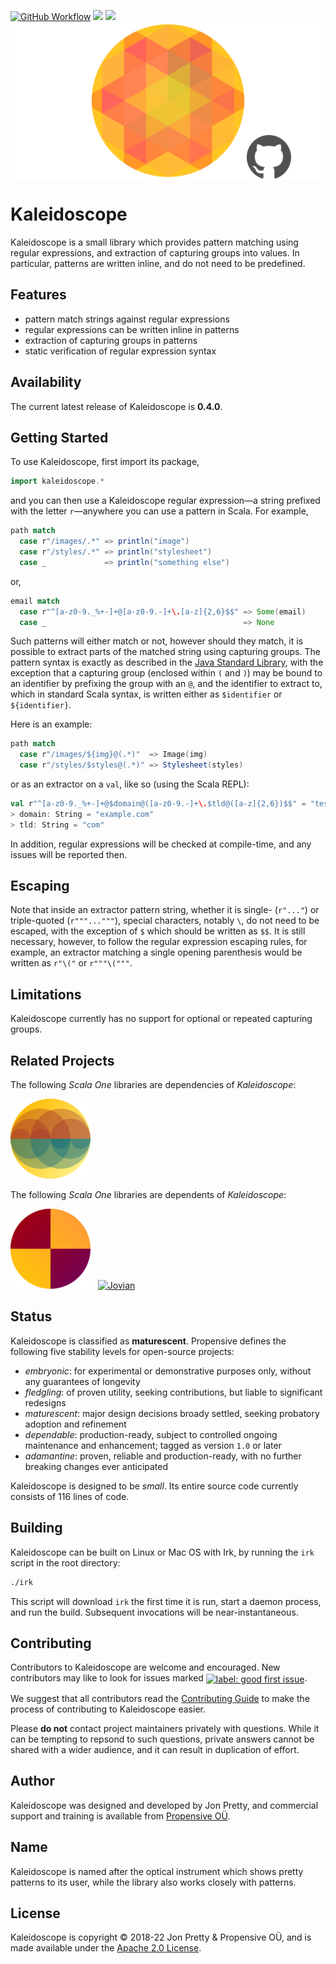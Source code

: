 [<img alt="GitHub Workflow" src="https://img.shields.io/github/workflow/status/propensive/kaleidoscope/Build/main?style=for-the-badge" height="24">](https://github.com/propensive/kaleidoscope/actions)
[<img src="https://img.shields.io/maven-central/v/com.propensive/kaleidoscope-core?color=2465cd&style=for-the-badge" height="24">](https://search.maven.org/artifact/com.propensive/kaleidoscope-core)
[<img src="https://img.shields.io/discord/633198088311537684?color=8899f7&label=DISCORD&style=for-the-badge" height="24">](https://discord.gg/7b6mpF6Qcf)
<img src="/doc/images/github.png" valign="middle">

# Kaleidoscope

Kaleidoscope is a small library which provides pattern matching using regular
expressions, and extraction of capturing groups into values. In particular,
patterns are written inline, and do not need to be predefined.

## Features

- pattern match strings against regular expressions
- regular expressions can be written inline in patterns
- extraction of capturing groups in patterns
- static verification of regular expression syntax


## Availability

The current latest release of Kaleidoscope is __0.4.0__.

## Getting Started

To use Kaleidoscope, first import its package,
```scala
import kaleidoscope.*
```

and you can then use a Kaleidoscope regular expression—a string prefixed with
the letter `r`—anywhere you can use a pattern in Scala. For example,
```scala
path match
  case r"/images/.*" => println("image")
  case r"/styles/.*" => println("stylesheet")
  case _             => println("something else")
```
or,
```scala
email match
  case r"^[a-z0-9._%+-]+@[a-z0-9.-]+\.[a-z]{2,6}$$" => Some(email)
  case _                                            => None
```

Such patterns will either match or not, however should they match, it is
possible to extract parts of the matched string using capturing groups. The
pattern syntax is exactly as described in the [Java Standard
Library](https://docs.oracle.com/javase/7/docs/api/java/util/regex/Pattern.html),
with the exception that a capturing group (enclosed within `(` and `)`) may be
bound to an identifier by prefixing the group with an `@`, and the identifier
to extract to, which in standard Scala syntax, is written either as
`$identifier` or `${identifier}`.

Here is an example:
```scala
path match
  case r"/images/${img}@(.*)"  => Image(img)
  case r"/styles/$styles@(.*)" => Stylesheet(styles)
```

or as an extractor on a `val`, like so (using the Scala REPL):
```scala
val r"^[a-z0-9._%+-]+@$domain@([a-z0-9.-]+\.$tld@([a-z]{2,6})$$" = "test@example.com"
> domain: String = "example.com"
> tld: String = "com"
```

In addition, regular expressions will be checked at compile-time, and any
issues will be reported then.

## Escaping

Note that inside an extractor pattern string, whether it is single- (`r"..."`)
or triple-quoted (`r"""..."""`), special characters, notably `\`, do not need
to be escaped, with the exception of `$` which should be written as `$$`. It is
still necessary, however, to follow the regular expression escaping rules, for
example, an extractor matching a single opening parenthesis would be written as
`r"\("` or `r"""\("""`.

## Limitations

Kaleidoscope currently has no support for optional or repeated capturing
groups.


## Related Projects

The following _Scala One_ libraries are dependencies of _Kaleidoscope_:

[![Gossamer](https://github.com/propensive/gossamer/raw/main/doc/images/128x128.png)](https://github.com/propensive/gossamer/) &nbsp;

The following _Scala One_ libraries are dependents of _Kaleidoscope_:

[![Harlequin](https://github.com/propensive/harlequin/raw/main/doc/images/128x128.png)](https://github.com/propensive/harlequin/) &nbsp; [![Jovian](https://github.com/propensive/jovian/raw/main/doc/images/128x128.png)](https://github.com/propensive/jovian/) &nbsp;

## Status

Kaleidoscope is classified as __maturescent__. Propensive defines the following five stability levels for open-source projects:

- _embryonic_: for experimental or demonstrative purposes only, without any guarantees of longevity
- _fledgling_: of proven utility, seeking contributions, but liable to significant redesigns
- _maturescent_: major design decisions broady settled, seeking probatory adoption and refinement
- _dependable_: production-ready, subject to controlled ongoing maintenance and enhancement; tagged as version `1.0` or later
- _adamantine_: proven, reliable and production-ready, with no further breaking changes ever anticipated

Kaleidoscope is designed to be _small_. Its entire source code currently consists of 116 lines of code.

## Building

Kaleidoscope can be built on Linux or Mac OS with Irk, by running the `irk` script in the root directory:
```sh
./irk
```

This script will download `irk` the first time it is run, start a daemon process, and run the build. Subsequent
invocations will be near-instantaneous.

## Contributing

Contributors to Kaleidoscope are welcome and encouraged. New contributors may like to look for issues marked
<a href="https://github.com/propensive/kaleidoscope/labels/good%20first%20issue"><img alt="label: good first issue"
src="https://img.shields.io/badge/-good%20first%20issue-67b6d0.svg" valign="middle"></a>.

We suggest that all contributors read the [Contributing Guide](/contributing.md) to make the process of
contributing to Kaleidoscope easier.

Please __do not__ contact project maintainers privately with questions. While it can be tempting to repsond to
such questions, private answers cannot be shared with a wider audience, and it can result in duplication of
effort.

## Author

Kaleidoscope was designed and developed by Jon Pretty, and commercial support and training is available from
[Propensive O&Uuml;](https://propensive.com/).



## Name

Kaleidoscope is named after the optical instrument which shows pretty patterns to its user, while the library also works closely with patterns.

## License

Kaleidoscope is copyright &copy; 2018-22 Jon Pretty & Propensive O&Uuml;, and is made available under the
[Apache 2.0 License](/license.md).
